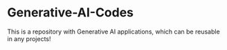 # Generative-AI-Codes
This is a repository with Generative AI applications, which can be reusable in any projects!
